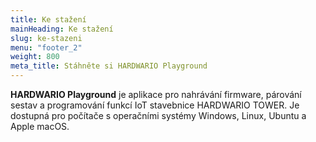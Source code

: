 ```yaml
---
title: Ke stažení
mainHeading: Ke stažení
slug: ke-stazeni
menu: "footer_2"
weight: 800
meta_title: Stáhněte si HARDWARIO Playground
---
```


**HARDWARIO Playground** je aplikace pro nahrávání firmware, párování sestav a programování funkcí IoT stavebnice HARDWARIO TOWER. Je dostupná pro počítače s operačními systémy Windows, Linux, Ubuntu a Apple macOS.
